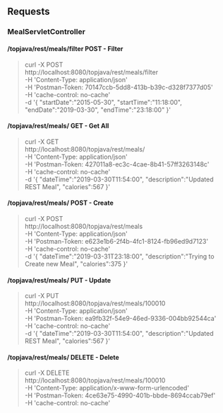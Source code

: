 ## Requests

### MealServletController

#### /topjava/rest/meals/filter POST - Filter
> curl -X POST \
  http://localhost:8080/topjava/rest/meals/filter \
  -H 'Content-Type: application/json' \
  -H 'Postman-Token: 70147ccb-5dd8-413b-b39c-d328f7377d05' \
  -H 'cache-control: no-cache' \
  -d '{
	"startDate":"2015-05-30",
	"startTime":"11:18:00",
	"endDate":"2019-03-30",
	"endTime":"23:18:00"
}'

#### /topjava/rest/meals/ GET - Get All
> curl -X GET \
  http://localhost:8080/topjava/rest/meals/ \
  -H 'Content-Type: application/json' \
  -H 'Postman-Token: 427011a8-ec3c-4cae-8b41-57ff3263148c' \
  -H 'cache-control: no-cache' \
  -d '{
	"dateTime":"2019-03-30T11:54:00",
	"description":"Updated REST Meal",
	"calories":567
}'

#### /topjava/rest/meals/ POST - Create
> curl -X POST \
  http://localhost:8080/topjava/rest/meals \
  -H 'Content-Type: application/json' \
  -H 'Postman-Token: e623e1b6-2f4b-4fc1-8124-fb96ed9d7123' \
  -H 'cache-control: no-cache' \
  -d '{
	"dateTime":"2019-03-31T23:18:00",
	"description":"Trying to Create new Meal",
	"calories":375
}'

#### /topjava/rest/meals/ PUT - Update
> curl -X PUT \
  http://localhost:8080/topjava/rest/meals/100010 \
  -H 'Content-Type: application/json' \
  -H 'Postman-Token: ea9fb32f-54e9-46ed-9336-004bb92544ca' \
  -H 'cache-control: no-cache' \
  -d '{
	"dateTime":"2019-03-30T11:54:00",
	"description":"Updated REST Meal",
	"calories":567
}'

#### /topjava/rest/meals/ DELETE - Delete
> curl -X DELETE \
  http://localhost:8080/topjava/rest/meals/100010 \
  -H 'Content-Type: application/x-www-form-urlencoded' \
  -H 'Postman-Token: 4ce63e75-4990-401b-bbde-8694ccab79ef' \
  -H 'cache-control: no-cache'
